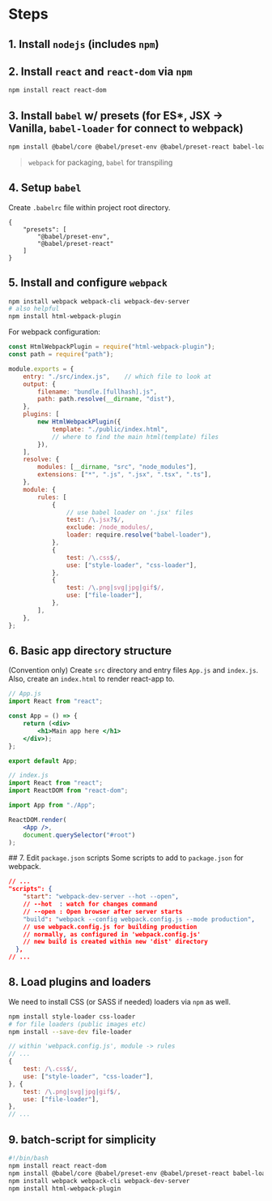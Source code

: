 # Steps
## 1. Install `nodejs` (includes `npm`)
## 2. Install `react` and `react-dom` via `npm`
```bash
npm install react react-dom
```
## 3. Install `babel` w/ presets (for ES*, JSX -> Vanilla, `babel-loader` for connect to webpack)
```bash
npm install @babel/core @babel/preset-env @babel/preset-react babel-loader
```
> `webpack` for packaging, `babel` for transpiling
## 4. Setup `babel`
Create `.babelrc` file within project root directory.
```
{
	"presets": [
		"@babel/preset-env",
		"@babel/preset-react"
	]
}
```
## 5. Install and configure `webpack`
```bash
npm install webpack webpack-cli webpack-dev-server 
# also helpful
npm install html-webpack-plugin
```
For webpack configuration:
```js
const HtmlWebpackPlugin = require("html-webpack-plugin");
const path = require("path");

module.exports = {
	entry: "./src/index.js",	// which file to look at
	output: {
		filename: "bundle.[fullhash].js",
		path: path.resolve(__dirname, "dist"),
	},
	plugins: [
		new HtmlWebpackPlugin({
			template: "./public/index.html",
			// where to find the main html(template) files
		}),
	],
	resolve: {
		modules: [__dirname, "src", "node_modules"],
		extensions: ["*", ".js", ".jsx", ".tsx", ".ts"],
	},
	module: {
		rules: [
			{
				// use babel loader on '.jsx' files
				test: /\.jsx?$/,
				exclude: /node_modules/,
				loader: require.resolve("babel-loader"),
			},
			{
				test: /\.css$/,
				use: ["style-loader", "css-loader"],
			},
			{
				test: /\.png|svg|jpg|gif$/,
				use: ["file-loader"],
			},
		],
	},
};
```

## 6. Basic app directory structure
(Convention only)
Create `src` directory and entry files `App.js` and `index.js`. Also, create an `index.html` to render react-app to.
```jsx
// App.js
import React from "react";

const App = () => {
	return (<div> 
		<h1>Main app here </h1>
	</div>);
};

export default App;
```

```jsx
// index.js
import React from "react";
import ReactDOM from "react-dom";

import App from "./App";

ReactDOM.render(
	<App />,
	document.querySelector("#root")
);
```

## 7. Edit `package.json` scripts
Some scripts to add to `package.json` for webpack.
```json
// ...
"scripts": {
    "start": "webpack-dev-server --hot --open",
	// --hot  : watch for changes command
	// --open : Open browser after server starts
	"build": "webpack --config webpack.config.js --mode production",
	// use webpack.config.js for building production 
	// normally, as configured in 'webpack.config.js'
	// new build is created within new 'dist' directory
  },
// ...
```

## 8. Load plugins and loaders
We need to install CSS (or SASS if needed) loaders via `npm` as well.
```bash
npm install style-loader css-loader
# for file loaders (public images etc)
npm install --save-dev file-loader
```
```jsx
// within 'webpack.config.js', module -> rules
// ...
{
	test: /\.css$/,
	use: ["style-loader", "css-loader"],
}, {
	test: /\.png|svg|jpg|gif$/,
	use: ["file-loader"],
}, 
// ...
```

## 9. batch-script for simplicity
```bash
#!/bin/bash
npm install react react-dom
npm install @babel/core @babel/preset-env @babel/preset-react babel-loader
npm install webpack webpack-cli webpack-dev-server 
npm install html-webpack-plugin
```
